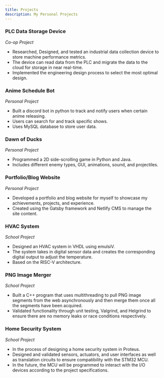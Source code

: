 ```yaml
---
title: Projects
description: My Personal Projects
---
```

### **PLC Data Storage Device**

*Co-op Project*

* Researched, Designed, and tested an industrial data collection device to store machine performance metrics.
* The device can read data from the PLC and migrate the data to the cloud for storage in near real-time.
* Implemented the engineering design process to select the most optimal design.

### **Anime Schedule Bot**

*Personal Project*

* Built a discord bot in python to track and notify users when certain anime releasing.
* Users can search for and track specific shows.
* Uses MySQL database to store user data.

### **Dawn of Ducks**

*Personal Project*

* Programmed a 2D side-scrolling game in Python and Java.
* Includes different enemy types, GUI, animations, sound, and projectiles.

### **Portfolio/Blog Website**

*Personal Project*

* Developed a portfolio and blog website for myself to showcase my achievements, projects, and experience.
* Created using the Gatsby framework and Netlify CMS to manage the site content.

### **HVAC System**

*School Project*

* Designed an HVAC system in VHDL using emulsiV.
* The system takes in digital sensor data and creates the corresponding digital output to adjust the temperature.
* Based on the RISC-V architecture.

### **PNG Image Merger**

*School Project*

* Built a C++ program that uses multithreading to pull PNG image segments from the web asynchronously and then merge them once all the segments have been acquired.
* Validated functionality through unit testing, Valgrind, and Helgrind to ensure there are no memory leaks or race conditions respectively.

### **Home Security System**

*School Project*

* In the process of designing a home security system in Proteus.
* Designed and validated sensors, actuators, and user interfaces as well as translation circuits to ensure compatibility with the STM32 MCU.
* In the future, the MCU will be programmed to interact with the I/O devices according to the project specifications.
